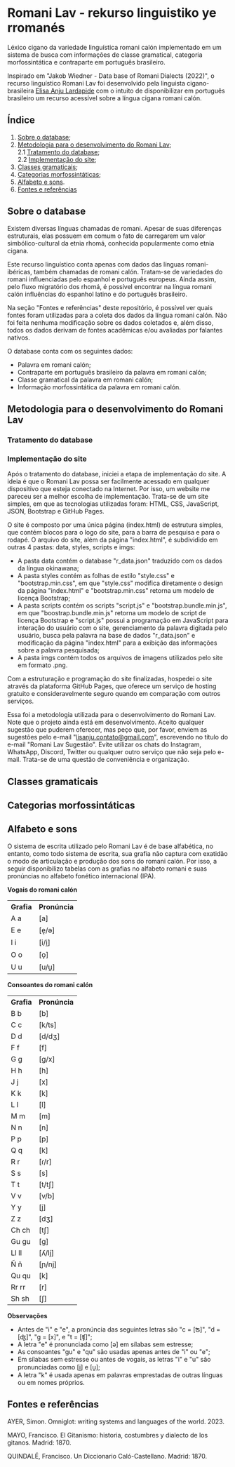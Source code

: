 # Romani Lav - rekurso linguistiko ye rromanés
Léxico cigano da variedade linguística romani calón implementado em um sistema de busca com informações de classe gramatical, categoria morfossintática e contraparte em português brasileiro.

Inspirado em "Jakob Wiedner - Data base of Romani Dialects (2022)", o recurso linguístico Romani Lav foi desenvolvido pela linguista cigano-brasileira <a href="https://lisanju.github.io">Elisa Anju Lardapide</a> com o intuito de disponibilizar em português brasileiro um recurso acessível sobre a língua cigana romani calón.

## Índice

1. [Sobre o database](https://github.com/Lisanju/romani-lav/tree/main#sobre-o-database);
2. [Metodologia para o desenvolvimento do Romani Lav](https://github.com/Lisanju/romani-lav/tree/main#metodologia-para-o-desenvolvimento-do-romani-lav);<br>
   2.1 [Tratamento do database](https://github.com/Lisanju/romani-lav/tree/main#tratamento-do-database);<br>
   2.2 [Implementação do site](https://github.com/Lisanju/romani-lav/tree/main#implementação-do-site);
4. [Classes gramaticais](https://github.com/Lisanju/romani-lav/tree/main#classes-gramaticais);
5. [Categorias morfossintáticas](https://github.com/Lisanju/romani-lav/tree/main#categorias-morfossintáticas);
6. [Alfabeto e sons](https://github.com/Lisanju/romani-lav/tree/main#alfabeto-e-sons).
7. [Fontes e referências](https://github.com/Lisanju/romani-lav/tree/main#fontes-e-referências)

## Sobre o database
Existem diversas línguas chamadas de romani. Apesar de suas diferenças estruturais, elas possuem em comum o fato de carregarem um valor simbólico-cultural da etnia rhomá, conhecida popularmente como etnia cigana.

Este recurso linguístico conta apenas com dados das línguas romani-ibéricas, também chamadas de romani calón. Tratam-se de variedades do romani influenciadas pelo espanhol e português europeus. Ainda assim, pelo fluxo migratório dos rhomá, é possível encontrar na língua romani calón influências do espanhol latino e do português brasileiro.

Na seção "Fontes e referências" deste repositório, é possível ver quais fontes foram utilizadas para a coleta dos dados da língua romani calón. Não foi feita nenhuma modificação sobre os dados coletados e, além disso, todos os dados derivam de fontes acadêmicas e/ou avaliadas por falantes nativos.

O database conta com os seguintes dados:
- Palavra em romani calón;
- Contraparte em português brasileiro da palavra em romani calón;
- Classe gramatical da palavra em romani calón;
- Informação morfossintática da palavra em romani calón.

## Metodologia para o desenvolvimento do Romani Lav

### Tratamento do database

### Implementação do site
Após o tratamento do database, iniciei a etapa de implementação do site. A ideia é que o Romani Lav possa ser facilmente acessado em qualquer dispositivo que esteja conectado na Internet. Por isso, um website me pareceu ser a melhor escolha de implementação. Trata-se de um site simples, em que as tecnologias utilizadas foram: HTML, CSS, JavaScript, JSON, Bootstrap e GitHub Pages.

O site é composto por uma única página (index.html) de estrutura simples, que contém blocos para o logo do site, para a barra de pesquisa e para o rodapé. O arquivo do site, além da página "index.html", é subdividido em outras 4 pastas: data, styles, scripts e imgs:

- A pasta data contém o database "r_data.json" traduzido com os dados da língua okinawana;
- A pasta styles contém as folhas de estilo "style.css" e "bootstrap.min.css", em que "style.css" modifica diretamente o design da página "index.html" e "bootstrap.min.css" retorna um modelo de licença Bootstrap;
- A pasta scripts contém os scripts "script.js" e "bootstrap.bundle.min.js", em que "boostrap.bundle.min.js" retorna um modelo de script de licença Bootstrap e "script.js" possui a programação em JavaScript para interação do usuário com o site, gerenciamento da palavra digitada pelo usuário, busca pela palavra na base de dados "r_data.json" e modificação da página "index.html" para a exibição das informações sobre a palavra pesquisada;
- A pasta imgs contém todos os arquivos de imagens utilizados pelo site em formato .png.

Com a estruturação e programação do site finalizadas, hospedei o site através da plataforma GitHub Pages, que oferece um serviço de hosting gratuito e consideravelmente seguro quando em comparação com outros serviços.

Essa foi a metodologia utilizada para o desenvolvimento do Romani Lav. Note que o projeto ainda está em desenvolvimento. Aceito qualquer sugestão que puderem oferecer, mas peço que, por favor, enviem as sugestões pelo e-mail "lisanju.contato@gmail.com", escrevendo no título do e-mail "Romani Lav Sugestão". Evite utilizar os chats do Instagram, WhatsApp, Discord, Twitter ou qualquer outro serviço que não seja pelo e-mail. Trata-se de uma questão de conveniência e organização.

## Classes gramaticais

## Categorias morfossintáticas

## Alfabeto e sons
O sistema de escrita utilizado pelo Romani Lav é de base alfabética, no entanto, como todo sistema de escrita, sua grafia não captura com exatidão o modo de articulação e produção dos sons do romani calón. Por isso, a seguir disponibilizo tabelas com as grafias no alfabeto romani e suas pronúncias no alfabeto fonético internacional (IPA).

**Vogais do romani calón**
<table>
  <tr>
    <th>Grafia</th>
    <th>Pronúncia</th>
  </tr>
  <tr>
    <td>A a</td>
    <td>[a]</td>
  </tr>
  <tr>
    <td>E e</td>
    <td>[e̝/ə]</td>
  </tr>
  <tr>
    <td>I i</td>
    <td>[i/i̯]</td>
  </tr>
  <tr>
    <td>O o</td>
    <td>[o̞]</td>
  </tr>
  <tr>
    <td>U u</td>
    <td>[u/u̯]</td>
  </tr>
</table>

**Consoantes do romani calón**
<table>
  <tr>
    <th>Grafia</th>
    <th>Pronúncia</th>
  </tr>
  <tr>
    <td>B b</td>
    <td>[b]</td>
  </tr>
  <tr>
    <td>C c</td>
    <td>[k/ts]</td>
  </tr>
  <tr>
    <td>D d</td>
    <td>[d/dʒ]</td>
  </tr>
  <tr>
    <td>F f</td>
    <td>[f]</td>
  </tr>
  <tr>
    <td>G g</td>
    <td>[g/x]</td>
  </tr>
  <tr>
    <td>H h</td>
    <td>[h]</td>
  </tr>
  <tr>
    <td>J j</td>
    <td>[x]</td>
  </tr>
  <tr>
    <td>K k</td>
    <td>[k]</td>
  </tr>
  <tr>
    <td>L l</td>
    <td>[l]</td>
  </tr>
  <tr>
    <td>M m</td>
    <td>[m]</td>
  </tr>
  <tr>
    <td>N n</td>
    <td>[n]</td>
  </tr>
  <tr>
    <td>P p</td>
    <td>[p]</td>
  </tr>
  <tr>
    <td>Q q</td>
    <td>[k]</td>
  </tr>
  <tr>
    <td>R r</td>
    <td>[ɾ/r]</td>
  </tr>
  <tr>
    <td>S s</td>
    <td>[s]</td>
  </tr>
  <tr>
    <td>T t</td>
    <td>[t/tʃ]</td>
  </tr>
  <tr>
    <td>V v</td>
    <td>[v/b]</td>
  </tr>
  <tr>
    <td>Y y</td>
    <td>[j]</td>
  </tr>
  <tr>
    <td>Z z</td>
    <td>[dʒ]</td>
  </tr>
  <tr>
    <td>Ch ch</td>
    <td>[tʃ]</td>
  </tr>
  <tr>
    <td>Gu gu</td>
    <td>[g]</td>
  </tr>
  <tr>
    <td>Ll ll</td>
    <td>[ʎ/lj]</td>
  </tr>
  <tr>
    <td>Ñ ñ</td>
    <td>[ɲ/nj]</td>
  </tr>
  <tr>
    <td>Qu qu</td>
    <td>[k]</td>
  </tr>
  <tr>
    <td>Rr rr</td>
    <td>[r]</td>
  </tr>
  <tr>
    <td>Sh sh</td>
    <td>[ʃ]</td>
  </tr>
</table>

**Observações**
- Antes de "i" e "e", a pronúncia das seguintes letras são "c = [ʦ]", "d = [ʤ]", "g = [x]", e "t = [ʧ]";
- A letra "e" é pronunciada como [ə] em sílabas sem estresse;
- As consoantes "gu" e "qu" são usadas apenas antes de "i" ou "e";
- Em sílabas sem estresse ou antes de vogais, as letras "i" e "u" são pronunciadas como [i̯] e [u̯];
- A letra "k" é usada apenas em palavras emprestadas de outras línguas ou em nomes próprios.

## Fontes e referências

AYER, Simon. Omniglot: writing systems and languages of the world. 2023.

MAYO, Francisco. El Gitanismo: historia, costumbres y dialecto de los gitanos. Madrid: 1870.

QUINDALÉ, Francisco. Un Diccionario Caló-Castellano. Madrid: 1870.
